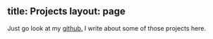 title: Projects 
layout: page 
---

Just go look at my <a href="https://github.com/rconjoe/trog.codes">github.</a> I write about some of those projects here.

